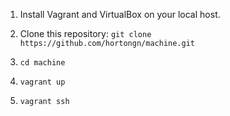 1. Install Vagrant and VirtualBox on your local host.

1. Clone this repository: `git clone https://github.com/hortongn/machine.git`

1. `cd machine`

1. `vagrant up`

1. `vagrant ssh`
